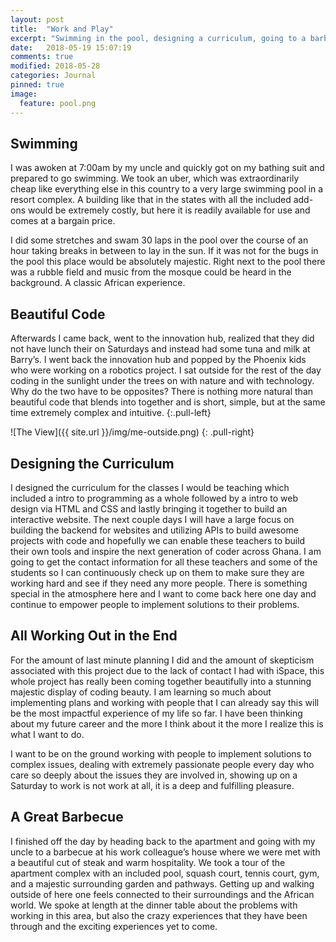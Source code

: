 ```yaml
---
layout: post
title:  "Work and Play"
excerpt: "Swimming in the pool, designing a curriculum, going to a barbecue"
date:   2018-05-19 15:07:19
comments: true
modified: 2018-05-28
categories: Journal
pinned: true
image:
  feature: pool.png
---
```


## Swimming
I was awoken at 7:00am by my uncle and quickly got on my bathing suit and prepared to go swimming. We took an uber, which was extraordinarily cheap like everything else in this country to a very large swimming pool in a resort complex. A building like that in the states with all the included add-ons would be extremely costly, but here it is readily available for use and comes at a bargain price.

I did some stretches and swam 30 laps in the pool over the course of an hour taking breaks in between to lay in the sun. If it was not for the bugs in the pool this place would be absolutely majestic. Right next to the pool there was a rubble field and music from the mosque could be heard in the background. A classic African experience.

## Beautiful Code
Afterwards I came back, went to the innovation hub, realized that they did not have lunch their on Saturdays and instead had some tuna and milk at Barry’s. I went back the innovation hub and popped by the Phoenix kids who were working on a robotics project. I sat outside for the rest of the day coding in the sunlight under the trees on with nature and with technology. Why do the two have to be opposites? There is nothing more natural than beautiful code that blends into together and is short, simple, but at the same time extremely complex and intuitive.
{:.pull-left}

![The View]({{ site.url }}/img/me-outside.png)
{: .pull-right}


## Designing the Curriculum
I designed the curriculum for the classes I would be teaching which included a intro to programming as a whole followed by a intro to web design via HTML and CSS and lastly bringing it together to build an interactive website. The next couple days I will have a large focus on building the backend for websites and utilizing APIs to build awesome projects with code and hopefully we can enable these teachers to build their own tools and inspire the next generation of coder across Ghana. I am going to get the contact information for all these teachers and some of the students so I can continuously check up on them to make sure they are working hard and see if they need any more people. There is something special in the atmosphere here and I want to come back here one day and continue to empower people to implement solutions to their problems.

## All Working Out in the End
For the amount of last minute planning I did and the amount of skepticism associated with this project due to the lack of contact I had with iSpace, this whole project has really been coming together beautifully into a stunning majestic display of coding beauty. I am learning so much about implementing plans and working with people that I can already say this will be the most impactful experience of my life so far. I have been thinking about my future career and the more I think about it the more I realize this is what I want to do.

I want to be on the ground working with people to implement solutions to complex issues, dealing with extremely passionate people every day who care so deeply about the issues they are involved in, showing up on a Saturday to work is not work at all, it is a deep and fulfilling pleasure.

## A Great Barbecue
I finished off the day by heading back to the apartment and going with my uncle to a barbecue at his work colleague’s house where we were met with a beautiful cut of steak and warm hospitality. We took a tour of the apartment complex with an included pool, squash court, tennis court, gym, and a majestic surrounding garden and pathways. Getting up and walking outside of here one feels connected to their surroundings and the African world. We spoke at length at the dinner table about the problems with working in this area, but also the crazy experiences that they have been through and the exciting experiences yet to come.

